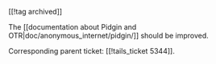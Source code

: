 [[!tag archived]]

The [[documentation about Pidgin and
OTR|doc/anonymous_internet/pidgin/]] should be improved.

Corresponding parent ticket: [[!tails_ticket 5344]].
